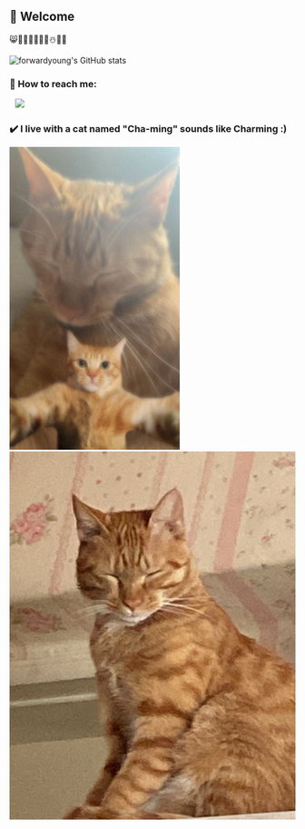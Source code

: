 ##  🤗 Welcome

😸👩‍🍳🍰🥘📸🌺☃️🎹🎵

![forwardyoung's GitHub stats](https://github-readme-stats.vercel.app/api?username=forwardyoung&show_icons=true&theme=bear)
### 💌 How to reach me:
<a href="https://www.instagram.com/my_funny_valentine_hwa_0_eee/">
    <img 
        src="http://img.shields.io/badge/-Instagram-222222?style=flat&logo=Instagram&link=https://www.instagram.com/my_funny_valentine_hwa_0_eee/"
        style="height : auto; margin-left : 10px; margin-right : 10px;"/>
</a>

### ✔️ I live with a cat named "Cha-ming" sounds like Charming :)
![](https://github.com/forwardyoung/forwardyoung/blob/master/KakaoTalk_20220720_105610603.jpg) ![](https://github.com/forwardyoung/forwardyoung/blob/master/KakaoTalk_20220720_105428692.jpg)
